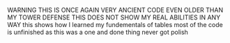 WARNING THIS IS ONCE AGAIN VERY ANCIENT CODE EVEN OLDER THAN MY TOWER DEFENSE THIS DOES NOT SHOW MY REAL ABILITIES IN ANY WAY this shows how I learned my fundementals of tables most of the code is unfinished as this was a one and done thing never got polish
